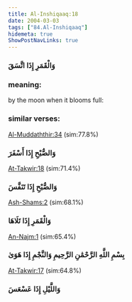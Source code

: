 ```yaml
---
title: Al-Inshiqaaq:18
date: 2004-03-03
tags: ["84.Al-Inshiqaaq"]
hidemeta: true 
ShowPostNavLinks: true 
---
```

### وَالْقَمَرِ إِذَا اتَّسَقَ
### meaning: 
by the moon when it blooms full:
### similar verses: 

[Al-Muddaththir:34](/74/34) (sim:77.8%)

### وَالصُّبْحِ إِذَا أَسْفَرَ

[At-Takwir:18](/81/18) (sim:71.4%)

### وَالصُّبْحِ إِذَا تَنَفَّسَ

[Ash-Shams:2](/91/2) (sim:68.1%)

### وَالْقَمَرِ إِذَا تَلَاهَا

[An-Najm:1](/53/1) (sim:65.4%)

### بِسْمِ اللَّهِ الرَّحْمَٰنِ الرَّحِيمِ وَالنَّجْمِ إِذَا هَوَىٰ

[At-Takwir:17](/81/17) (sim:64.8%)

### وَاللَّيْلِ إِذَا عَسْعَسَ
